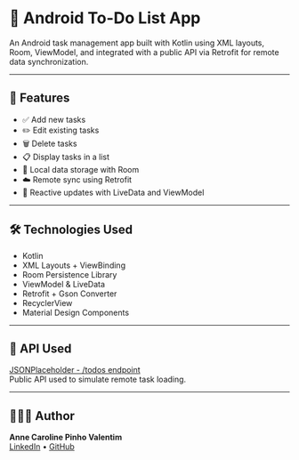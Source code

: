 # 📝 Android To-Do List App

An Android task management app built with Kotlin using XML layouts, Room, ViewModel, and integrated with a public API via Retrofit for remote data synchronization.

---

## 📱 Features

- ✅ Add new tasks
- ✏️ Edit existing tasks
- 🗑️ Delete tasks
- 📋 Display tasks in a list
- 🧠 Local data storage with Room
- ☁️ Remote sync using Retrofit
- 🔁 Reactive updates with LiveData and ViewModel

---

## 🛠️ Technologies Used

- Kotlin
- XML Layouts + ViewBinding
- Room Persistence Library
- ViewModel & LiveData
- Retrofit + Gson Converter
- RecyclerView
- Material Design Components

---

## 🔗 API Used

[JSONPlaceholder - /todos endpoint](https://jsonplaceholder.typicode.com/todos)  
Public API used to simulate remote task loading.

---

## 👩🏽‍💻 Author

**Anne Caroline Pinho Valentim**  
[LinkedIn](https://linkedin.com/in/annepinho) • [GitHub](https://github.com/anne-pinho)
